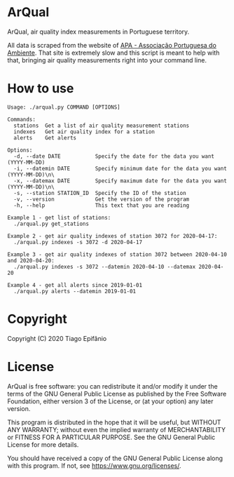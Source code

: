 # ArQual
ArQual, air quality index measurements in Portuguese territory.

All data is scraped from the website of [APA - Associação Portuguesa do Ambiente](https://qualar.apambiente.pt/).
That site is extremely slow and this script is meant to help with that, bringing air quality measurements right into your command line.

# How to use
```
Usage: ./arqual.py COMMAND [OPTIONS]

Commands:
  stations  Get a list of air quality measurement stations
  indexes   Get air quality index for a station
  alerts    Get alerts

Options:
  -d, --date DATE           Specify the date for the data you want (YYYY-MM-DD)
  -i, --datemin DATE        Specify minimum date for the data you want (YYYY-MM-DD)\n\
  -x, --datemax DATE        Specify maximum date for the data you want (YYYY-MM-DD)\n\
  -s, --station STATION_ID  Specify the ID of the station
  -v, --version             Get the version of the program
  -h, --help                This text that you are reading

Example 1 - get list of stations:
  ./arqual.py get_stations

Example 2 - get air quality indexes of station 3072 for 2020-04-17:
  ./arqual.py indexes -s 3072 -d 2020-04-17

Example 3 - get air quality indexes of station 3072 between 2020-04-10 and 2020-04-20:
  ./arqual.py indexes -s 3072 --datemin 2020-04-10 --datemax 2020-04-20

Example 4 - get all alerts since 2019-01-01
  ./arqual.py alerts --datemin 2019-01-01
```

# Copyright
Copyright (C) 2020 Tiago Epifânio

# License
ArQual is free software: you can redistribute it and/or modify it under the terms of the GNU General Public License as published by the Free Software Foundation, either version 3 of the License, or (at your option) any later version.

This program is distributed in the hope that it will be useful, but WITHOUT ANY WARRANTY; without even the implied warranty of MERCHANTABILITY or FITNESS FOR A PARTICULAR PURPOSE.  See the GNU General Public License for more details.

You should have received a copy of the GNU General Public License along with this program.  If not, see <https://www.gnu.org/licenses/>.
